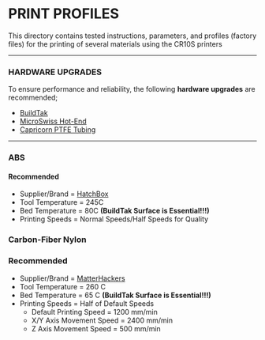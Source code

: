 # PRINT PROFILES
This directory contains tested instructions, parameters, and profiles (factory files) for the printing of several materials using the CR10S printers

---
### HARDWARE UPGRADES
To ensure performance and reliability, the following **hardware upgrades** are recommended;
* [BuildTak](https://www.buildtak.com/product/buildtak-3d-printing-surface/)
* [MicroSwiss Hot-End](https://store.micro-swiss.com/collections/creality-cr-10/products/all-metal-hotend-kit-for-cr-10)
* [Capricorn PTFE Tubing](https://store.micro-swiss.com/collections/creality-cr-10/products/capricorn-xs-bowden-tubing)

---
### ABS
#### Recommended
* Supplier/Brand              = [HatchBox](https://www.amazon.com/HATCHBOX-3D-Filament-Dimensional-Accuracy/dp/B00J0H8EWA)
* Tool Temperature            = 245C
* Bed Temperature             =  80C **(BuildTak Surface is Essential!!!)**
* Printing Speeds             = Normal Speeds/Half Speeds for Quality

### Carbon-Fiber Nylon
### Recommended
* Supplier/Brand               = [MatterHackers](https://www.matterhackers.com/store/3d-printer-filament/nylonx-carbon-fiber-nylon-filament-1.75mm)
* Tool Temperature             = 260   C
* Bed Temperature              =  65   C **(BuildTak Surface is Essential!!!)**
* Printing Speeds              = Half of Default Speeds
  * Default Printing Speed     = 1200  mm/min
  * X/Y Axis Movement Speed    = 2400  mm/min
  * Z Axis Movement Speed      = 500   mm/min


